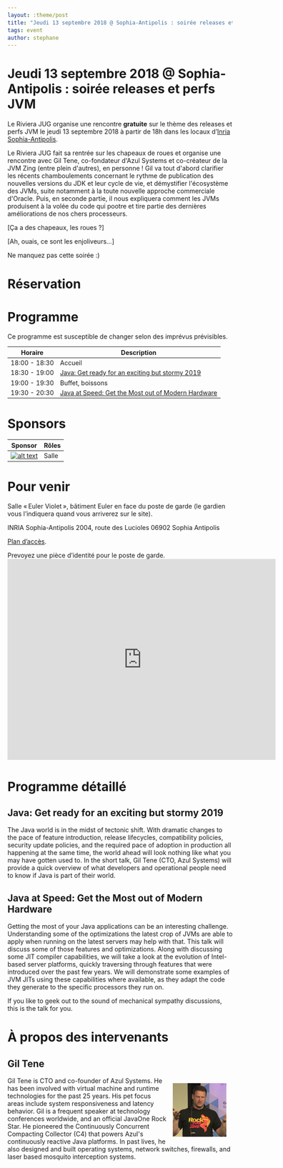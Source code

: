 ```yaml
---
layout: :theme/post
title: "Jeudi 13 septembre 2018 @ Sophia-Antipolis : soirée releases et perfs JVM"
tags: event
author: stephane
---
```


# Jeudi 13 septembre 2018 @ Sophia-Antipolis : soirée releases et perfs JVM

Le Riviera JUG organise une rencontre **gratuite** sur le thème des releases et perfs JVM le jeudi 13 septembre 2018 à partir de 18h dans les locaux d’[Inria Sophia-Antipolis](http://maps.google.fr/maps?f=q&source=s_q&hl=en&geocode=&q=inria,+sophia-antipolis&sll=47.15984,2.988281&sspn=20.81297,46.757813&ie=UTF8&t=h&ll=43.616722,7.067868&spn=0.005406,0.011415&z=17&iwloc=A).

Le Riviera JUG fait sa rentrée sur les chapeaux de roues et organise une rencontre avec Gil Tene, co-fondateur d'Azul Systems et co-créateur de la JVM Zing (entre plein d'autres), en personne !  Gil va tout d'abord clarifier les récents chamboulements concernant le rythme de publication des nouvelles versions du JDK et leur cycle de vie, et démystifier l'écosystème des JVMs, suite notamment à la toute nouvelle approche commerciale d'Oracle.  Puis, en seconde partie, il nous expliquera comment les JVMs produisent à la volée du code qui pootre et tire partie des dernières améliorations de nos chers processeurs.

[Ça a des chapeaux, les roues ?]

[Ah, ouais, ce sont les enjoliveurs…]

Ne manquez pas cette soirée :)

# Réservation

<div id="eventbrite-widget-container-49885074601"></div>

<script src="https://www.eventbrite.com/static/widgets/eb_widgets.js"></script>

<script type="text/javascript">
var exampleCallback = function() \{
console.log('Order complete!');
};

window.EBWidgets.createWidget(\{
// Required
widgetType: 'checkout',
eventId: '49885074601',
iframeContainerId: 'eventbrite-widget-container-49885074601',

// Optional
iframeContainerHeight: 425,  _ Widget height in pixels. Defaults to a minimum of 425px if not provided
onOrderComplete: exampleCallback  _ Method called when an order has successfully completed
});
</script>

# Programme

<div class='warning'>Ce programme est susceptible de changer selon des imprévus prévisibles.</div>

|Horaire|Description|
|---|---|
|18:00 - 18:30|Accueil|
|18:30 - 19:00|[Java: Get ready for an exciting but stormy 2019](#HProgrammedE9taillE9)|
|19:00 - 19:30|Buffet, boissons|
|19:30 - 20:30|[Java at Speed: Get the Most out of Modern Hardware](#HProgrammedE9taillE9)|

# Sponsors

|Sponsor|Rôles|
|---|---|
|[![alt text]({site.page('Sponsors/index.md').image('inria-2-150px.png')})](http://www.inria.fr/sophia)  | Salle|

# Pour venir

Salle « Euler Violet », bâtiment Euler en face du poste de garde (le gardien vous l’indiquera quand vous arriverez sur le site).

INRIA Sophia-Antipolis
2004, route des Lucioles
06902 Sophia Antipolis

[Plan d’accès](http://www-sop.inria.fr/presentation/data/plan_sophia.jpg).

<div class='warning'>Prevoyez une pièce d’identité pour le poste de garde.</div>

<iframe src="https://www.google.com/maps/embed?pb=!1m17!1m11!1m3!1d12898.164001627882!2d7.061702203010714!3d43.61600471568019!2m2!1f0!2f0!3m2!1i1024!2i768!4f13.1!3m3!1m2!1s0x0%3A0xe656aec13e1ef9b1!2sInria+Sophia+Antipolis+Mediterranean!5e1!3m2!1sen!2sfr!4v1496239060604" width="600" height="450" frameborder="0" style="border:0" allowfullscreen></iframe>

# Programme détaillé

## Java: Get ready for an exciting but stormy 2019

The Java world is in the midst of tectonic shift. With dramatic changes to the pace of feature introduction, release lifecycles, compatibility policies, security update policies, and the required pace of adoption in production all happening at the same time, the world ahead will look nothing like what you may have gotten used to. In the short talk, Gil Tene (CTO, Azul Systems) will provide a quick overview of what developers and operational people need to know if Java is part of their world.

## Java at Speed: Get the Most out of Modern Hardware

Getting the most of your Java applications can be an interesting challenge. Understanding some of the optimizations the latest crop of JVMs are able to apply when running on the latest servers may help with that. This talk will discuss some of those features and optimizations. Along with discussing some JIT compiler capabilities, we will take a look at the evolution of Intel-based server platforms, quickly traversing through features that were introduced over the past few years. We will demonstrate some examples of JVM JITs using these capabilities where available, as they adapt the code they generate to the specific processors they run on.

If you like to geek out to the sound of mechanical sympathy discussions, this is the talk for you.

# À propos des intervenants

## Gil Tene

<img style='float: right; margin: 1em; width: 120px' src='gil-tene-120.jpg'/>

Gil Tene is CTO and co-founder of Azul Systems. He has been involved with virtual machine and runtime technologies for the past 25 years. His pet focus areas include system responsiveness and latency behavior. Gil is a frequent speaker at technology conferences worldwide, and an official JavaOne Rock Star. He pioneered the Continuously Concurrent Compacting Collector (C4) that powers Azul's continuously reactive Java platforms. In past lives, he also designed and built operating systems, network switches, firewalls, and laser based mosquito interception systems.

